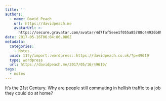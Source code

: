 ```yaml
---
title: ''
authors:
  - name: David Peach
    url: https://davidpeach.me
    avatarUrl: >-
      https://secure.gravatar.com/avatar/4d7faf5eee1f055a85788c44936b8995eaab6dfb004e7854ec747ccb272e91ee?s=96&d=mm&r=g
date: 2017-05-16T06:04:00.000Z
metadata:
  categories:
    - Notes
  uuid: 11ty/import::wordpress::https://davidpeach.co.uk/?p=49619
  type: wordpress
  url: https://davidpeach.me/2017/05/16/49619/
tags:
  - notes
---
```

It’s the 21st Century. Why are people still commuting in hellish traffic to a job they could do at home?